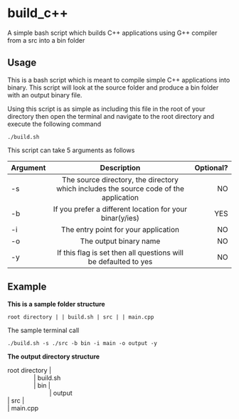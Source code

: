 # build_c++
A simple bash script which builds C++ applications using G++ compiler from a src into a bin folder

## Usage
This is a bash script which is meant to compile simple C++ applications into binary. This script will look at the source folder and produce a bin folder with an output binary file.

Using this script is as simple as including this file in the root of your directory then open the terminal and navigate to the root directory and execute the following command

`./build.sh`

This script can take 5 arguments as follows

| Argument        | Description                         												  | Optional? |
| --------------- |:-------------------------------------------------------------------------------------:| ---------:|
| -s        	  | The source directory, the directory which includes the source code of the application |     NO    |
| -b              | If you prefer a different location for your binar(y/ies)                              |     YES   |
| -i              | The entry point for your application                                                  |     NO    |
| -o              | The output binary name                                                                |     NO    |
| -y              | If this flag is set then all questions will be defaulted to yes                       |     NO    |

## Example

**This is a sample folder structure**

`root directory |
               | build.sh
               | src |
               		 | main.cpp`

The sample terminal call

`./build.sh -s ./src -b bin -i main -o output -y`

**The output directory structure**

root directory | <br/>
&nbsp;&nbsp;&nbsp;&nbsp;&nbsp;&nbsp;&nbsp;&nbsp;&nbsp;&nbsp;&nbsp;&nbsp;&nbsp;&nbsp;&nbsp;| build.sh <br/>
&nbsp;&nbsp;&nbsp;&nbsp;&nbsp;&nbsp;&nbsp;&nbsp;&nbsp;&nbsp;&nbsp;&nbsp;&nbsp;&nbsp;&nbsp;| bin | <br/>
&nbsp;&nbsp;&nbsp;&nbsp;&nbsp;&nbsp;&nbsp;&nbsp;&nbsp;&nbsp;&nbsp;&nbsp;&nbsp;&nbsp;&nbsp;&nbsp;&nbsp;&nbsp;&nbsp;&nbsp;&nbsp;&nbsp;&nbsp;&nbsp;| output <br/>
               | src | <br/>
               		 | main.cpp <br/>
